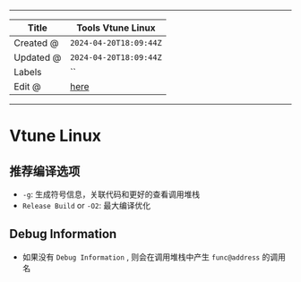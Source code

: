 -----

| Title     | Tools Vtune Linux                                 |
| --------- | ------------------------------------------------- |
| Created @ | `2024-04-20T18:09:44Z`                            |
| Updated @ | `2024-04-20T18:09:44Z`                            |
| Labels    | \`\`                                              |
| Edit @    | [here](https://github.com/junxnone/opt/issues/54) |

-----

# Vtune Linux

## 推荐编译选项

  - `-g`: 生成符号信息，关联代码和更好的查看调用堆栈
  - `Release Build` or `-O2`: 最大编译优化

## Debug Information

  - 如果没有 `Debug Information` , 则会在调用堆栈中产生 `func@address` 的调用名

